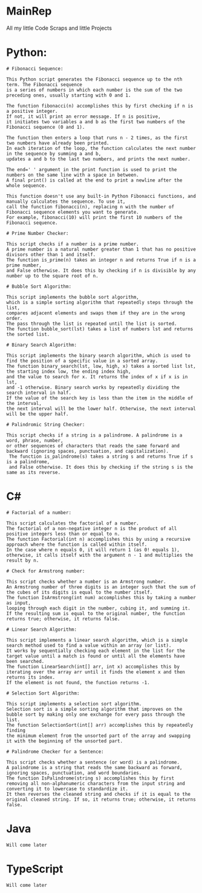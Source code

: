 # MainRep
All my little Code Scraps and little Projects

# Python:

    # Fibonacci Sequence:

    This Python script generates the Fibonacci sequence up to the nth term. The Fibonacci sequence 
    is a series of numbers in which each number is the sum of the two preceding ones, usually starting with 0 and 1.

    The function fibonacci(n) accomplishes this by first checking if n is a positive integer.
    If not, it will print an error message. If n is positive,
    it initiates two variables a and b as the first two numbers of the Fibonacci sequence (0 and 1).

    The function then enters a loop that runs n - 2 times, as the first two numbers have already been printed.
    In each iteration of the loop, the function calculates the next number in the sequence by summing a and b, 
    updates a and b to the last two numbers, and prints the next number.

    The end=' ' argument in the print function is used to print the numbers on the same line with a space in between. 
    A final print() is called at the end to print a newline after the whole sequence.

    This function doesn't use any built-in Python Fibonacci functions, and manually calculates the sequence. To use it, 
    call the function fibonacci(n), replacing n with the number of Fibonacci sequence elements you want to generate. 
    For example, fibonacci(10) will print the first 10 numbers of the Fibonacci sequence.

    # Prime Number Checker:

    This script checks if a number is a prime number. 
    A prime number is a natural number greater than 1 that has no positive divisors other than 1 and itself. 
    The function is_prime(n) takes an integer n and returns True if n is a prime number, 
    and False otherwise. It does this by checking if n is divisible by any number up to the square root of n.

    # Bubble Sort Algorithm:

    This script implements the bubble sort algorithm,
    which is a simple sorting algorithm that repeatedly steps through the list, 
    compares adjacent elements and swaps them if they are in the wrong order. 
    The pass through the list is repeated until the list is sorted. 
    The function bubble_sort(lst) takes a list of numbers lst and returns the sorted list.

    # Binary Search Algorithm:

    This script implements the binary search algorithm, which is used to find the position of a specific value in a sorted array. 
    The function binary_search(lst, low, high, x) takes a sorted list lst, the starting index low, the ending index high, 
    and the value to search for x. It returns the index of x if x is in lst, 
    and -1 otherwise. Binary search works by repeatedly dividing the search interval in half. 
    If the value of the search key is less than the item in the middle of the interval, 
    the next interval will be the lower half. Otherwise, the next interval will be the upper half.

    # Palindromic String Checker:

    This script checks if a string is a palindrome. A palindrome is a word, phrase, number, 
    or other sequences of characters that reads the same forward and backward (ignoring spaces, punctuation, and capitalization).
     The function is_palindrome(s) takes a string s and returns True if s is a palindrome, 
     and False otherwise. It does this by checking if the string s is the same as its reverse.


# C#

    # Factorial of a number:

    This script calculates the factorial of a number. 
    The factorial of a non-negative integer n is the product of all positive integers less than or equal to n. 
    The function Factorial(int n) accomplishes this by using a recursive approach where the function is called within itself. 
    In the case where n equals 0, it will return 1 (as 0! equals 1), 
    otherwise, it calls itself with the argument n - 1 and multiplies the result by n.

    # Check for Armstrong number:

    This script checks whether a number is an Armstrong number. 
    An Armstrong number of three digits is an integer such that the sum of the cubes of its digits is equal to the number itself. 
    The function IsArmstrong(int num) accomplishes this by taking a number as input, 
    looping through each digit in the number, cubing it, and summing it. 
    If the resulting sum is equal to the original number, the function returns true; otherwise, it returns false.

    # Linear Search Algorithm:

    This script implements a linear search algorithm, which is a simple search method used to find a value within an array (or list). 
    It works by sequentially checking each element in the list for the target value until a match is found or until all the elements have been searched. 
    The function LinearSearch(int[] arr, int x) accomplishes this by iterating over the array arr until it finds the element x and then returns its index. 
    If the element is not found, the function returns -1.

    # Selection Sort Algorithm:

    This script implements a selection sort algorithm. 
    Selection sort is a simple sorting algorithm that improves on the bubble sort by making only one exchange for every pass through the list.
    The function SelectionSort(int[] arr) accomplishes this by repeatedly finding 
    the minimum element from the unsorted part of the array and swapping it with the beginning of the unsorted part.

    # Palindrome Checker for a Sentence:

    This script checks whether a sentence (or word) is a palindrome. 
    A palindrome is a string that reads the same backward as forward, ignoring spaces, punctuation, and word boundaries. 
    The function IsPalindrome(string s) accomplishes this by first 
    removing all non-alphanumeric characters from the input string and converting it to lowercase to standardize it. 
    It then reverses the cleaned string and checks if it is equal to the original cleaned string. If so, it returns true; otherwise, it returns false.

# Java

    Will come later

# TypeScript

    Will come later
